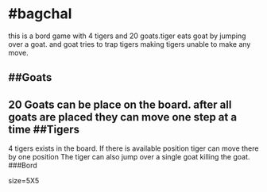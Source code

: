 #bagchal
=======
this is a bord game with 4 tigers and 20 goats.tiger eats goat by jumping over a goat. and goat tries to trap tigers making tigers unable to make any move.  

##Goats
-------
20 Goats can be place on the board. after all goats are placed they can move one step at a time
##Tigers
--------
4 tigers exists in the board. If there is available position tiger can move there by one position
The tiger can also jump over a single goat killing the goat.
###Bord

size=5X5
